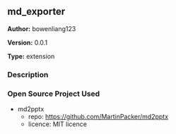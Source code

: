## md_exporter

**Author:** bowenliang123

**Version:** 0.0.1

**Type:** extension

### Description

### Open Source Project Used
- md2pptx 
  - repo: https://github.com/MartinPacker/md2pptx
  - licence: MIT licence

